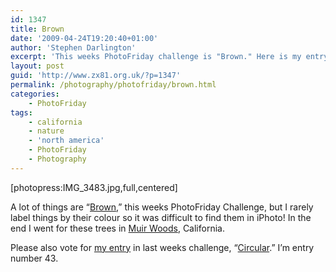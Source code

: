 ```yaml
---
id: 1347
title: Brown
date: '2009-04-24T19:20:40+01:00'
author: 'Stephen Darlington'
excerpt: 'This weeks PhotoFriday challenge is "Brown." Here is my entry.'
layout: post
guid: 'http://www.zx81.org.uk/?p=1347'
permalink: /photography/photofriday/brown.html
categories:
    - PhotoFriday
tags:
    - california
    - nature
    - 'north america'
    - PhotoFriday
    - Photography
---
```


\[photopress:IMG\_3483.jpg,full,centered\]

A lot of things are “[Brown](http://www.photofriday.com/archives/challenge/000870.php),” this weeks PhotoFriday Challenge, but I rarely label things by their colour so it was difficult to find them in iPhoto! In the end I went for these trees in [Muir Woods](http://www.zx81.org.uk/travel/muir-woods.html), California.

Please also vote for [my entry](http://www.zx81.org.uk/photography/photofriday/circular.html) in last weeks challenge, “[Circular](http://www.photofriday.com/linkviewer.php?id=868).” I’m entry number 43.